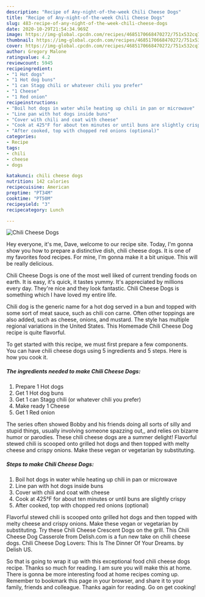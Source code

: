```yaml
---
description: "Recipe of Any-night-of-the-week Chili Cheese Dogs"
title: "Recipe of Any-night-of-the-week Chili Cheese Dogs"
slug: 483-recipe-of-any-night-of-the-week-chili-cheese-dogs
date: 2020-10-29T21:54:34.969Z
image: https://img-global.cpcdn.com/recipes/4685170668470272/751x532cq70/chili-cheese-dogs-recipe-main-photo.jpg
thumbnail: https://img-global.cpcdn.com/recipes/4685170668470272/751x532cq70/chili-cheese-dogs-recipe-main-photo.jpg
cover: https://img-global.cpcdn.com/recipes/4685170668470272/751x532cq70/chili-cheese-dogs-recipe-main-photo.jpg
author: Gregory Malone
ratingvalue: 4.2
reviewcount: 5945
recipeingredient:
- "1 Hot dogs"
- "1 Hot dog buns"
- "1 can Stagg chili or whatever chili you prefer"
- "1 Cheese"
- "1 Red onion"
recipeinstructions:
- "Boil hot dogs in water while heating up chili in pan or microwave"
- "Line pan with hot dogs inside buns"
- "Cover with chili and coat with cheese"
- "Cook at 425°F for about ten minutes or until buns are slightly crispy"
- "After cooked, top with chopped red onions (optional)"
categories:
- Recipe
tags:
- chili
- cheese
- dogs

katakunci: chili cheese dogs 
nutrition: 142 calories
recipecuisine: American
preptime: "PT34M"
cooktime: "PT50M"
recipeyield: "3"
recipecategory: Lunch

---
```



![Chili Cheese Dogs](https://img-global.cpcdn.com/recipes/4685170668470272/751x532cq70/chili-cheese-dogs-recipe-main-photo.jpg)

Hey everyone, it's me, Dave, welcome to our recipe site. Today, I'm gonna show you how to prepare a distinctive dish, chili cheese dogs. It is one of my favorites food recipes. For mine, I'm gonna make it a bit unique. This will be really delicious.

Chili Cheese Dogs is one of the most well liked of current trending foods on earth. It is easy, it's quick, it tastes yummy. It's appreciated by millions every day. They're nice and they look fantastic. Chili Cheese Dogs is something which I have loved my entire life.

Chili dog is the generic name for a hot dog served in a bun and topped with some sort of meat sauce, such as chili con carne. Often other toppings are also added, such as cheese, onions, and mustard. The style has multiple regional variations in the United States. This Homemade Chili Cheese Dog recipe is quite flavorful.


To get started with this recipe, we must first prepare a few components. You can have chili cheese dogs using 5 ingredients and 5 steps. Here is how you cook it.

<!--inarticleads1-->

##### The ingredients needed to make Chili Cheese Dogs:

1. Prepare 1 Hot dogs
1. Get 1 Hot dog buns
1. Get 1 can Stagg chili (or whatever chili you prefer)
1. Make ready 1 Cheese
1. Get 1 Red onion


The series often showed Bobby and his friends doing all sorts of silly and stupid things, usually involving someone spazzing out,, and relies on bizarre humor or parodies. These chili cheese dogs are a summer delight! Flavorful stewed chili is scooped onto grilled hot dogs and then topped with melty cheese and crispy onions. Make these vegan or vegetarian by substituting. 

<!--inarticleads2-->

##### Steps to make Chili Cheese Dogs:

1. Boil hot dogs in water while heating up chili in pan or microwave
1. Line pan with hot dogs inside buns
1. Cover with chili and coat with cheese
1. Cook at 425°F for about ten minutes or until buns are slightly crispy
1. After cooked, top with chopped red onions (optional)


Flavorful stewed chili is scooped onto grilled hot dogs and then topped with melty cheese and crispy onions. Make these vegan or vegetarian by substituting. Try these Chili Cheese Crescent Dogs on the grill. This Chili Cheese Dog Casserole from Delish.com is a fun new take on chili cheese dogs. Chili Cheese Dog Lovers: This Is The Dinner Of Your Dreams. by Delish US. 

So that is going to wrap it up with this exceptional food chili cheese dogs recipe. Thanks so much for reading. I am sure you will make this at home. There is gonna be more interesting food at home recipes coming up. Remember to bookmark this page in your browser, and share it to your family, friends and colleague. Thanks again for reading. Go on get cooking!
